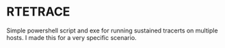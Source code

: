 # RTETRACE
Simple powershell script and exe for running sustained tracerts on multiple hosts. 
I made this for a very specific scenario.
